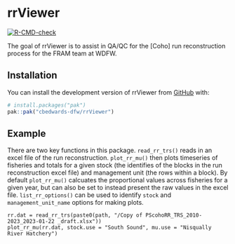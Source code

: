 
<!-- README.md is generated from README.Rmd. Please edit that file -->

# rrViewer

<!-- badges: start -->

[![R-CMD-check](https://github.com/cbedwards-dfw/rrViewer/actions/workflows/R-CMD-check.yaml/badge.svg)](https://github.com/cbedwards-dfw/rrViewer/actions/workflows/R-CMD-check.yaml)
<!-- badges: end -->

The goal of rrViewer is to assist in QA/QC for the \[Coho\] run
reconstruction process for the FRAM team at WDFW.

## Installation

You can install the development version of rrViewer from
[GitHub](https://github.com/) with:

``` r
# install.packages("pak")
pak::pak("cbedwards-dfw/rrViewer")
```

## Example

There are two key functions in this package. `read_rr_trs()` reads in an
excel file of the run reconstruction. `plot_rr_mu()` then plots
timeseries of fisheries and totals for a given stock (the identifies of
the blocks in the run reconstruction excel file) and management unit
(the rows within a block). By default `plot_rr_mu()` calcuates the
proportional values across fisheries for a given year, but can also be
set to instead present the raw values in the excel file.
`list_rr_options()` can be used to identify `stock` and
`management_unit_name` options for making plots.

    rr.dat = read_rr_trs(paste0(path, "/Copy of PScohoRR_TRS_2010-2023_2023-01-22 _draft.xlsx"))
    plot_rr_mu(rr.dat, stock.use = "South Sound", mu.use = "Nisqually River Hatchery")
